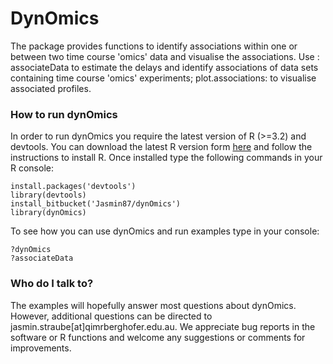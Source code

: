 # DynOmics #

The package provides functions to identify associations within one or between two time course 'omics' data and visualise the associations. Use : associateData to estimate the delays and identify associations of data sets containing time course 'omics' experiments; plot.associations: to visualise associated profiles.


### How to run dynOmics ###
In order to run dynOmics you require the latest version of R (>=3.2) and devtools. You can download the latest R version form [here](https://cran.r-project.org/bin/windows/base/) and follow the instructions to install R. Once installed type the following commands in your R console:

~~~~
install.packages('devtools')
library(devtools)
install_bitbucket('Jasmin87/dynOmics')
library(dynOmics)
~~~~

To see how you can use dynOmics and run examples type in your console:
~~~~
?dynOmics
?associateData
~~~~
### Who do I talk to? ###
The examples will hopefully answer most questions about dynOmics. However, additional questions can be directed to jasmin.straube[at]qimrberghofer.edu.au. We appreciate bug reports in the software or R functions and welcome any suggestions or comments for improvements.